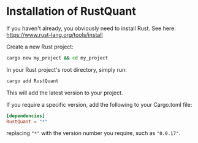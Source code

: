 # Installation of RustQuant

If you haven't already, you obviously need to install Rust.
See here: <https://www.rust-lang.org/tools/install>

Create a new Rust project:

```bash
cargo new my_project && cd my_project
```

In your Rust project's root directory, simply run:

```bash
cargo add RustQuant
```

This will add the latest version to your project.

If you require a specific version, add the following to your Cargo.toml file:

```toml
[dependencies]
RustQuant = "*"
```

replacing `"*"` with the version number you require, such as `"0.0.17"`.

